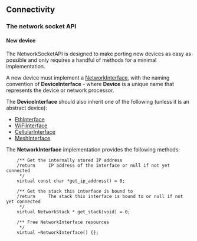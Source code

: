<h2 id="contributing-connectivity">Connectivity</h2>

### The network socket API

#### New device

The NetworkSocketAPI is designed to make porting new devices as easy as possible and only requires a handful of methods for a minimal implementation.

A new device must implement a [NetworkInterface](https://github.com/ARMmbed/mbed-os/blob/master/features/netsocket/NetworkInterface.h), with the naming convention of **DeviceInterface** - where **Device** is a unique name that represents the device or network processor.

The **DeviceInterface** should also inherit one of the following (unless it is an abstract device):

* [EthInterface](https://github.com/ARMmbed/mbed-os/blob/master/features/NetworkSocketAPI/EthInterface.h)
* [WiFiInterface](https://github.com/ARMmbed/mbed-os/blob/master/features/NetworkSocketAPI/WiFiInterface.h)
* [CellularInterface](https://github.com/ARMmbed/mbed-os/blob/master/features/NetworkSocketAPI/CellularInterface.h)
* [MeshInterface](https://github.com/ARMmbed/mbed-os/blob/master/features/NetworkSocketAPI/MeshInterface.h)

The **NetworkInterface** implementation provides the following methods:

```
    /** Get the internally stored IP address
    /return     IP address of the interface or null if not yet connected
     */
    virtual const char *get_ip_address() = 0;

    /** Get the stack this interface is bound to
    /return     The stack this interface is bound to or null if not yet connected
     */
    virtual NetworkStack * get_stack(void) = 0;

    /** Free NetworkInterface resources
     */
    virtual ~NetworkInterface() {};
```
